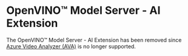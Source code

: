 # OpenVINO™ Model Server - AI Extension

The OpenVINO™ Model Server - AI Extension has been removed since [Azure Video Analyzer (AVA)](https://docs.microsoft.com/en-us/azure/azure-video-analyzer/video-analyzer-docs/overview) is no longer supported.